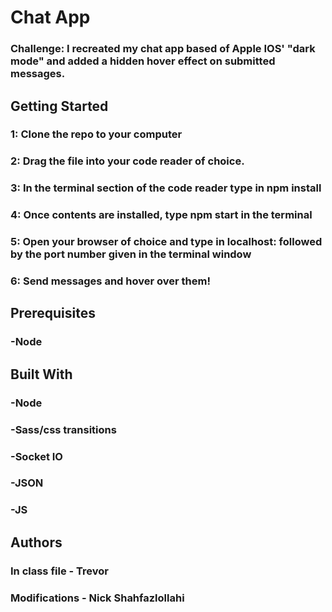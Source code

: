 # Chat App
### Challenge: I recreated my chat app based of Apple IOS' "dark mode" and added a hidden hover effect on submitted messages.

## Getting Started
### 1: Clone the repo to your computer
### 2: Drag the file into your code reader of choice.
### 3: In the terminal section of the code reader type in npm install
### 4: Once contents are installed, type npm start in the terminal
### 5: Open your browser of choice and type in localhost: followed by the port number given in the terminal window
### 6: Send messages and hover over them!

## Prerequisites
### -Node

## Built With
### -Node
### -Sass/css transitions
### -Socket IO
### -JSON
### -JS

## Authors
### In class file - Trevor
### Modifications - Nick Shahfazlollahi
